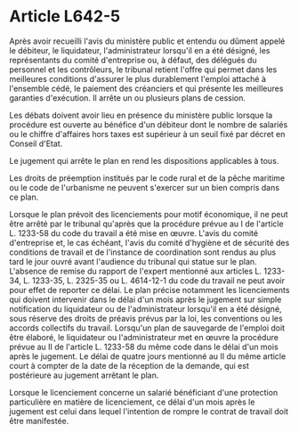 # Article L642-5

Après avoir recueilli l'avis du ministère public et entendu ou dûment appelé le débiteur, le liquidateur, l'administrateur lorsqu'il en a été désigné, les représentants du comité d'entreprise ou, à défaut, des délégués du personnel et les contrôleurs, le tribunal retient l'offre qui permet dans les meilleures conditions d'assurer le plus durablement l'emploi attaché à l'ensemble cédé, le paiement des créanciers et qui présente les meilleures garanties d'exécution. Il arrête un ou plusieurs plans de cession.

Les débats doivent avoir lieu en présence du ministère public lorsque la procédure est ouverte au bénéfice d'un débiteur dont le nombre de salariés ou le chiffre d'affaires hors taxes est supérieur à un seuil fixé par décret en Conseil d'Etat.

Le jugement qui arrête le plan en rend les dispositions applicables à tous.

Les droits de préemption institués par le code rural et de la pêche maritime ou le code de l'urbanisme ne peuvent s'exercer sur un bien compris dans ce plan.

Lorsque le plan prévoit des licenciements pour motif économique, il ne peut être arrêté par le tribunal qu'après que la procédure prévue au I de l'article L. 1233-58 du code du travail a été mise en œuvre. L'avis du comité d'entreprise et, le cas échéant, l'avis du comité d'hygiène et de sécurité des conditions de travail et de l'instance de coordination sont rendus au plus tard le jour ouvré avant l'audience du tribunal qui statue sur le plan. L'absence de remise du rapport de l'expert mentionné aux articles L. 1233-34, L. 1233-35, L. 2325-35 ou L. 4614-12-1 du code du travail ne peut avoir pour effet de reporter ce délai. Le plan précise notamment les licenciements qui doivent intervenir dans le délai d'un mois après le jugement sur simple notification du liquidateur ou de l'administrateur lorsqu'il en a été désigné, sous réserve des droits de préavis prévus par la loi, les conventions ou les accords collectifs du travail. Lorsqu'un plan de sauvegarde de l'emploi doit être élaboré, le liquidateur ou l'administrateur met en œuvre la procédure prévue au II de l'article L. 1233-58 du même code dans le délai d'un mois après le jugement. Le délai de quatre jours mentionné au II du même article court à compter de la date de la réception de la demande, qui est postérieure au jugement arrêtant le plan.

Lorsque le licenciement concerne un salarié bénéficiant d'une protection particulière en matière de licenciement, ce délai d'un mois après le jugement est celui dans lequel l'intention de rompre le contrat de travail doit être manifestée.
